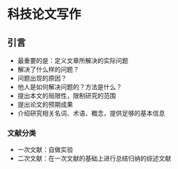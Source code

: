 # 科技论文写作



## 引言

- 最重要的是：定义文章所解决的实际问题
- 解决了什么样的问题？
- 问题出现的原因？
- 他人是如何解决问题的？方法是什么？
- 提出本文的局限性，限制研究的范围
- 提出论文的预期成果
- 介绍研究相关名词、术语、概念，提供足够的基本信息



### 文献分类

- 一次文献：自做实验
- 二次文献：在一次文献的基础上进行总结归纳的综述文献



